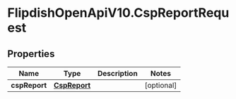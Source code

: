 # FlipdishOpenApiV10.CspReportRequest

## Properties
Name | Type | Description | Notes
------------ | ------------- | ------------- | -------------
**cspReport** | [**CspReport**](CspReport.md) |  | [optional] 



